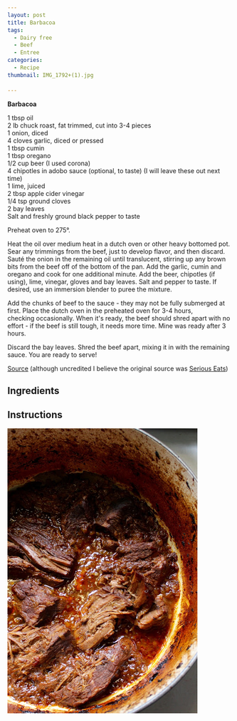 ```yaml
---
layout: post
title: Barbacoa
tags:
  - Dairy free
  - Beef
  - Entree
categories:
  - Recipe
thumbnail: IMG_1792+(1).jpg

---
```


**Barbacoa**  
  
1 tbsp oil  
2 lb chuck roast, fat trimmed, cut into 3-4 pieces  
1 onion, diced  
4 cloves garlic, diced or pressed  
1 tbsp cumin  
1 tbsp oregano  
1/2 cup beer (I used corona)  
4 chipotles in adobo sauce (optional, to taste) (I will leave these out next time)  
1 lime, juiced  
2 tbsp apple cider vinegar  
1/4 tsp ground cloves  
2 bay leaves  
Salt and freshly ground black pepper to taste  
  
Preheat oven to 275°.  
  
Heat the oil over medium heat in a dutch oven or other heavy bottomed pot. Sear any trimmings from the beef, just to develop flavor, and then discard. Sauté the onion in the remaining oil until translucent, stirring up any brown bits from the beef off of the bottom of the pan. Add the garlic, cumin and oregano and cook for one additional minute. Add the beer, chipotles (if using), lime, vinegar, gloves and bay leaves. Salt and pepper to taste. If desired, use an immersion blender to puree the mixture.  
  
Add the chunks of beef to the sauce - they may not be fully submerged at first. Place the dutch oven in the preheated oven for 3-4 hours, checking occasionally. When it's ready, the beef should shred apart with no effort - if the beef is still tough, it needs more time. Mine was ready after 3 hours.  
  
Discard the bay leaves. Shred the beef apart, mixing it in with the remaining sauce. You are ready to serve!  
  
[Source](http://www.closetcooking.com/2015/04/barbacoa-tacos.html) (although uncredited I believe the original source was [Serious Eats](http://www.seriouseats.com/2012/04/better-than-chipotles-beef-barbacoa-tacos.html))

## Ingredients



## Instructions







![Image of Barbacoa.](/upload/IMG_1786.jpg)